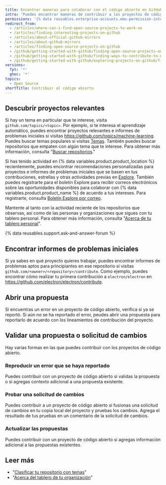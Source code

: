 ```yaml
---
title: Encontrar maneras para colaborar con el código abierto en GitHub
intro: 'Puedes encontrar maneras de contribuir a los proyectos de código abierto en {% data variables.product.product_location %} que te parezcan relevantes.'
permissions: '{% data reusables.enterprise-accounts.emu-permission-interact %}'
redirect_from:
  - /articles/where-can-i-find-open-source-projects-to-work-on
  - /articles/finding-interesting-projects-on-github
  - /articles/about-official-github-mirrors
  - /articles/about-github-mirrors
  - /articles/finding-open-source-projects-on-github
  - /github/getting-started-with-github/finding-open-source-projects-on-github
  - /github/getting-started-with-github/finding-ways-to-contribute-to-open-source-on-github
  - /github/getting-started-with-github/exploring-projects-on-github/finding-ways-to-contribute-to-open-source-on-github
versions:
  fpt: '*'
  ghec: '*'
topics:
  - Open Source
shortTitle: Contribuir al código abierto
---
```


## Descubrir proyectos relevantes

Si hay un tema en particular que te interese, visita `github.com/topics/<topic>`. Por ejemplo, si te interesa el aprendizaje automático, puedes encontrar proyectos relevantes e informes de problemas iniciales si visitas https://github.com/topics/machine-learning. Puedes buscar temas populares si visitas [Temas](https://github.com/topics). También puedes buscar repositorios que empaten con algún tema que te interese. Para obtener más información, consulta "[Buscar repositorios](/search-github/searching-on-github/searching-for-repositories#search-by-topic)."

Si has tenido actividad en {% data variables.product.product_location %} recientemente, puedes encontrar recomendaciones personalizadas para proyectos e informes de problemas iniciales que se basen en tus contribuciones, estrellas y otras actividades previas en [Explore](https://github.com/explore). También puedes registrarte para el boletín Explore para recibir correos electrónicos sobre las oportunidades disponibles para colaborar con {% data variables.product.product_name %} de acuerdo a tus intereses. Para registrarte, consulta [Boletín Explore por correo](https://github.com/explore/subscribe).

Mantente al tanto con la actividad reciente de los repositorios que observas, así como de las personas y organizaciones que sigues con tu tablero personal. Para obtener más información, consulta "[Acerca de tu tablero personal](/articles/about-your-personal-dashboard)".

{% data reusables.support.ask-and-answer-forum %}

## Encontrar informes de problemas iniciales

Si ya sabes en qué proyecto quieres trabajar, puedes encontrar informes de problemas aptos para principiantes en ese repositorio si visitas `github.com/<owner>/<repository>/contribute`. Como ejemplo, puedes encontrar cómo realizar tu primera contribución a `electron/electron` en https://github.com/electron/electron/contribute.

## Abrir una propuesta

Si encuentras un error en un proyecto de código abierto, verifica si ya se reportó. Si aún no se ha reportado el error, peudes abrir una propuesta para reportarlo de acuerdo con los lineamientos de contribución del proyecto.

## Validar una propuesta o solicitud de cambios

Hay varias formas en las que puedes contribuir con los proyectos de código abierto.

### Reproducir un error que se haya reportado
Puedes contribuir con un proyecto de código abierto si validas la propuesta o si agregas contexto adicional a una propuesta existente.

### Probar una solicitud de cambios
Puedes contribuir a un proyecto de código abierto si fusionas una solicitud de cambios en tu copia local del proyecto y pruebas los cambios. Agrega el resultado de tus pruebas en un comentario de la solicitud de cambios.

### Actualizar las propuestas
Puedes contribuir con un proyecto de código abierto si agregas información adicional a las propuestas existentes.


## Leer más

- "[Clasificar tu repositorio con temas](/articles/classifying-your-repository-with-topics)"
- "[Acerca del tablero de tu organización](/articles/about-your-organization-dashboard)"
